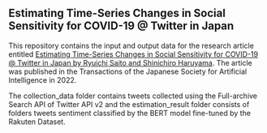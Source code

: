 ## Estimating Time-Series Changes in Social Sensitivity for COVID-19 @ Twitter in Japan

This repository contains the input and output data for the research article entitled [Estimating Time-Series Changes in Social Sensitivity for COVID-19 @ Twitter in Japan by Ryuichi Saito and Shinichiro Haruyama](https://www.jstage.jst.go.jp/article/tjsai/37/3/37_37-3_C-L91/_article). The article was published in the Transactions of the Japanese Society for Artificial Intelligence in 2022. 

The collection_data folder contains tweets collected using the Full-archive Search API of Twitter API v2 and the estimation_result folder consists of folders tweets sentiment classified by the BERT model fine-tuned by the Rakuten Dataset. 
